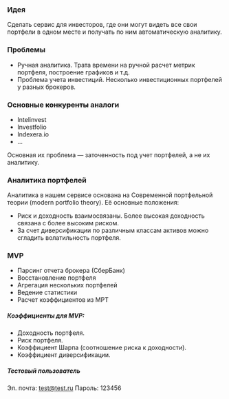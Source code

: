 ### Идея
Сделать сервис для инвесторов, где они могут видеть все свои портфели в одном месте и получать по ним автоматическую аналитику.

### Проблемы
- Ручная аналитика. Трата времени на ручной расчет метрик портфеля, построение графиков и т.д.
- Проблема учета инвестиций. Несколько инвестиционных портфелей у разных брокеров.

### Основные ~~конкуренты~~ аналоги
- Intelinvest
- Investfolio
- Indexera.io
- ...

Основная их проблема — заточенность под учет портфелей, а не их аналитику.

### Аналитика портфелей
Аналитика в нашем сервисе основана на Современной портфельной теории (modern portfolio theory). Её основные положения: 
- Риск и доходность взаимосвязаны. Более высокая доходность связана с более высоким риском.
- За счет диверсификации по различным классам активов можно сгладить волатильность портфеля.

### MVP
- Парсинг отчета брокера (СберБанк)
- Восстановление портфеля
- Агрегация нескольких портфелей
- Ведение статистики
- Расчет коэффициентов из MPT
##### Коэффициенты для MVP:
- Доходность портфеля.
- Риск портфеля.
- Коэффициент Шарпа (соотношение риска к доходности).
- Коэффициент диверсификации.

##### Тестовый пользователь
Эл. почта: test@test.ru
Пароль: 123456
